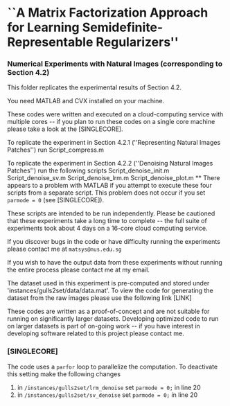 # ``A Matrix Factorization Approach for Learning Semidefinite-Representable Regularizers''
###  Numerical Experiments with Natural Images (corresponding to Section 4.2)

This folder replicates the experimental results of Section 4.2.

You need MATLAB and CVX installed on your machine.

These codes were written and executed on a cloud-computing service with 
multiple cores -- if you plan to run these codes on a single core machine 
please take a look at the [SINGLECORE].

To replicate the experiment in Section 4.2.1 (''Representing Natural 
Images Patches'') run
Script_compress.m

To replicate the experiment in Section 4.2.2 (''Denoising Natural Images 
Patches'') run the following scripts
Script_denoise_init.m
Script_denoise_sv.m
Script_denoise_lrm.m
Script_denoise_plot.m
** There appears to a problem with MATLAB if you attempt to execute these 
four scripts from a separate script.  This problem does not occur if you 
set `parmode = 0` (see [SINGLECORE]).

These scripts are intended to be run independently.  Please be cautioned 
that these experiments take a long time to complete -- the full suite of 
experiments took about 4 days on a 16-core cloud computing service.  

If you discover bugs in the code or have difficulty running the experiments
please contact me at
` matsys@nus.edu.sg `

If you wish to have the output data from these experiments without running 
the entire process please contact me at my email.

The dataset used in this experiment is pre-computed and stored under 
'instances/gulls2set/data/data.mat'.  To view the code for generating the 
dataset from the raw images please use the following link
[LINK]

These codes are written as a proof-of-concept and are not suitable for 
running on significantly larger datasets.  Developing optimized code to run
on larger datasets is part of on-going work -- if you have interest in 
developing software related to this project please contact me.

### [SINGLECORE]
The code uses a `parfor` loop to parallelize the computation.  To 
deactivate this setting make the following changes
1. in `/instances/gulls2set/lrm_denoise` set `parmode = 0;` in line 20
1. in `/instances/gulls2set/sv_denoise` set `parmode = 0;` in line 20

